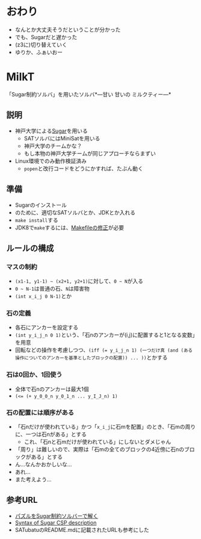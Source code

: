 # おわり

* なんとか大丈夫そうだということが分かった
* でも、Sugarだと遅かった
* (z3に)切り替えていく
* ゆりか、ふぁいおー

# MilkT
「Sugar制約ソルバ」を用いたソルバ*―甘い 甘いの ミルクティー―*

## 説明

* 神戸大学による[Sugar](http://bach.istc.kobe-u.ac.jp/sugar/)を用いる
  * SATソルバにはMiniSatを用いる
  * 神戸大学のチームかな？
  * もし本物の神戸大学チームが同じアプローチならまずい
* Linux環境でのみ動作検証済み
  * `popen`と改行コードをどうにかすれば、たぶん動く

## 準備

* Sugarのインストール
* のために、適切なSATソルバとか、JDKとか入れる
* `make install`する
* JDK8で`make`するには、[Makefileの修正](https://gist.github.com/lrks/46dab58e40734a43b43a)が必要

## ルールの構成

### マスの制約

* `(x1-1, y1-1) ~ (x2+1, y2+1)`に対して、`0 ~ N`が入る
* `0 ~ N-1`は普通の石、`N`は障害物
* `(int x_i_j 0 N-1)`とか

### 石の定義

* 各石にアンカーを設定する
* `(int y_i_j_n 0 1)`という、「石nのアンカーが(i,j)に配置すると1となる変数」を用意
* 回転などの操作を考慮しつつ、`(iff (= y_i_j_n 1) (一つだけ真 (and (ある操作についてのアンカーを基準としたブロックの配置)) ... ))`とかする

### 石は0回か、1回使う

* 全体で石nのアンカーは最大1個
* `(<= (+ y_0_0_n y_0_1_n ... y_I_J_n) 1)`

### 石の配置には順序がある

* 「石nだけが使われている」かつ「`x_i_j`に石mを配置」のとき、「石mの周りに、一つは石nがある」とする
  * これ、「石nと石mだけが使われている」にしないとダメじゃん
* 「周り」は難しいので、実際は「石mの全てのブロックの4近傍に石nのブロックがある」とする
* ん...なんかおかしいな...
* あれ...
* また考えよう…

## 参考URL

* [パズルをSugar制約ソルバーで解く](http://bach.istc.kobe-u.ac.jp/sugar/puzzles/)
* [Syntax of Sugar CSP description](http://bach.istc.kobe-u.ac.jp/sugar/package/current/docs/syntax.html)
* SATubatuのREADME.mdに記載されたURLも参考にした

